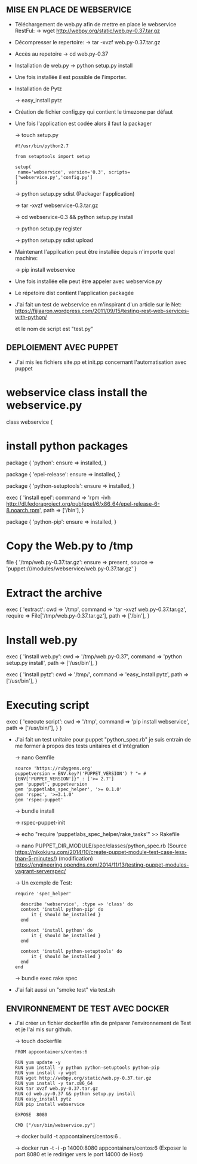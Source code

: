 ## MISE EN PLACE DE WEBSERVICE

* Téléchargement de web.py afin de mettre en place le webservice RestFul:
  -> wget http://webpy.org/static/web.py-0.37.tar.gz

* Décompresser le repertoire: 
  -> tar -xvzf web.py-0.37.tar.gz

* Accès au repetoire
  -> cd web.py-0.37

* Installation de web.py
  -> python setup.py install

* Une fois installée il est possible de l'importer. 

* Installation de Pytz

  -> easy_install pytz

* Création de fichier config.py qui contient le timezone par défaut

* Une fois l'application est codée alors il faut la packager
  
  -> touch setup.py

      #!/usr/bin/python2.7

      from setuptools import setup

      setup(
       name='webservice', version='0.3', scripts=['webservice.py','config.py']
      )
   

  -> python setup.py sdist (Packager l'application)

  -> tar -xvzf webservice-0.3.tar.gz

  -> cd webservice-0.3 && python setup.py install

  -> python setup.py register

  -> python setup.py sdist upload

* Maintenant l'appilcation peut être installée depuis n'importe quel machine:
  
  -> pip install webservice

* Une fois installée elle peut être appeler avec webservice.py 
 
* Le répetoire dist contient l'application packagée

* J'ai fait un test de webservice en m'inspirant d'un article sur le Net: https://fijiaaron.wordpress.com/2011/09/15/testing-rest-web-services-with-python/ 
  
  et le nom de script est "test.py" 



## DEPLOIEMENT AVEC PUPPET

* J'ai mis les fichiers site.pp et init.pp concernant l'automatisation avec puppet

# webservice class install the webservice.py

class webservice {

# install python packages
package { 'python':
  ensure => installed,
}

package { 'epel-release':
  ensure => installed,
}

package { 'python-setuptools':
  ensure => installed,
}

exec { 'install epel':
  command => 'rpm -ivh http://dl.fedoraproject.org/pub/epel/6/x86_64/epel-release-6-8.noarch.rpm',
  path    => ['/bin'],
}

package { 'python-pip':
  ensure => installed,
}


# Copy the Web.py to /tmp
file { '/tmp/web.py-0.37.tar.gz':
  ensure => present,
  source => 'puppet:///modules/webservice/web.py-0.37.tar.gz'
}

# Extract the archive
exec { 'extract':
  cwd     => '/tmp',
  command => 'tar -xvzf web.py-0.37.tar.gz',
  require => File['/tmp/web.py-0.37.tar.gz'],
  path    => ['/bin'],
}

# Install web.py
exec { 'install web.py':
  cwd     => '/tmp/web.py-0.37',
  command => 'python setup.py install',
  path    => ['/usr/bin'],
}

exec { 'install pytz':
  cwd     => '/tmp/',
  command => 'easy_install pytz',
  path    => ['/usr/bin'],
}

# Executing script
exec { 'execute script':
  cwd     => '/tmp',
  command => 'pip install webservice',
  path    => ['/usr/bin/'],
}
}


* J'ai fait un test unitaire pour puppet "python_spec.rb" je suis entrain de me former à propos des tests unitaires et d'intégration
  
  -> nano Gemfile

      source 'https://rubygems.org'
      puppetversion = ENV.key?('PUPPET_VERSION') ? "= #{ENV['PUPPET_VERSION']}" : ['>= 2.7']
      gem 'puppet', puppetversion
      gem 'puppetlabs_spec_helper', '>= 0.1.0'
      gem 'rspec', '>=3.1.0'
      gem 'rspec-puppet'
  
  -> bundle install

  -> rspec-puppet-init
  
  -> echo "require 'puppetlabs_spec_helper/rake_tasks'" >> Rakefile

  -> nano PUPPET_DIR_MODULE/spec/classes/python_spec.rb (Source https://nikokiuru.com/2014/10/create-puppet-module-test-case-less-than-5-minutes/)
     (modification) https://engineering.opendns.com/2014/11/13/testing-puppet-modules-vagrant-serverspec/   
  
  -> Un exemple de Test:

      require 'spec_helper'

        describe 'webservice', :type => 'class' do
        context 'install python-pip' do
            it { should be_installed }
        end
  
        context 'install python' do
            it { should be_installed }
        end
  
        context 'install python-setuptools' do
            it { should be_installed }
        end
      end

  
  -> bundle exec rake spec

* J'ai fait aussi un "smoke test" via test.sh
      

## ENVIRONNEMENT DE TEST AVEC DOCKER

* J'ai créer un fichier dockerfile afin de préparer l'environnement de Test et je l'ai mis sur github.

  -> touch dockerfile

      FROM appcontainers/centos:6

      RUN yum update -y
      RUN yum install -y python python-setuptools python-pip
      RUN yum install -y wget
      RUN wget http://webpy.org/static/web.py-0.37.tar.gz
      RUN yum install -y tar.x86_64
      RUN tar xvzf web.py-0.37.tar.gz
      RUN cd web.py-0.37 && python setup.py install
      RUN easy_install pytz
      RUN pip install webservice

      EXPOSE  8080

      CMD ["/usr/bin/webservice.py"]

 
  -> docker build -t appcontainers/centos:6 .

  -> docker run -t -i -p 14000:8080 appcontainers/centos:6 (Exposer le port 8080 et le rediriger vers le port 14000 de Host)
